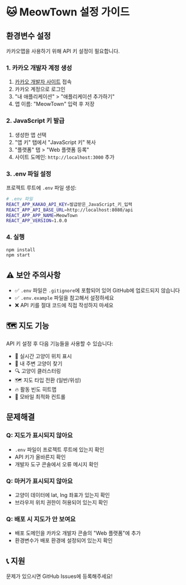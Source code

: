 # 🐱 MeowTown 설정 가이드

## 환경변수 설정

카카오맵을 사용하기 위해 API 키 설정이 필요합니다.

### 1. 카카오 개발자 계정 생성
1. [카카오 개발자 사이트](https://developers.kakao.com) 접속
2. 카카오 계정으로 로그인
3. "내 애플리케이션" > "애플리케이션 추가하기"
4. 앱 이름: "MeowTown" 입력 후 저장

### 2. JavaScript 키 발급
1. 생성한 앱 선택
2. "앱 키" 탭에서 "JavaScript 키" 복사
3. "플랫폼" 탭 > "Web 플랫폼 등록"
4. 사이트 도메인: `http://localhost:3000` 추가

### 3. .env 파일 설정
프로젝트 루트에 `.env` 파일 생성:

```bash
# .env 파일
REACT_APP_KAKAO_API_KEY=발급받은_JavaScript_키_입력
REACT_APP_API_BASE_URL=http://localhost:8080/api
REACT_APP_APP_NAME=MeowTown
REACT_APP_VERSION=1.0.0
```

### 4. 실행
```bash
npm install
npm start
```

## ⚠️ 보안 주의사항

- ✅ `.env` 파일은 `.gitignore`에 포함되어 있어 GitHub에 업로드되지 않습니다
- ✅ `.env.example` 파일을 참고해서 설정하세요
- ❌ API 키를 절대 코드에 직접 작성하지 마세요

## 🗺️ 지도 기능

API 키 설정 후 다음 기능들을 사용할 수 있습니다:

- 📍 실시간 고양이 위치 표시
- 🎯 내 주변 고양이 찾기
- 🔍 고양이 클러스터링
- 🗺️ 지도 타입 전환 (일반/위성)
- 🔥 활동 빈도 히트맵
- 📱 모바일 최적화 컨트롤

## 문제해결

### Q: 지도가 표시되지 않아요
- `.env` 파일이 프로젝트 루트에 있는지 확인
- API 키가 올바른지 확인
- 개발자 도구 콘솔에서 오류 메시지 확인

### Q: 마커가 표시되지 않아요
- 고양이 데이터에 lat, lng 좌표가 있는지 확인
- 브라우저 위치 권한이 허용되어 있는지 확인

### Q: 배포 시 지도가 안 보여요
- 배포 도메인을 카카오 개발자 콘솔의 "Web 플랫폼"에 추가
- 환경변수가 배포 환경에 설정되어 있는지 확인

## 📞 지원

문제가 있으시면 GitHub Issues에 등록해주세요!